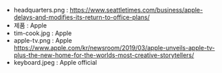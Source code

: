 - headquarters.png : https://www.seattletimes.com/business/apple-delays-and-modifies-its-return-to-office-plans/
- 제품 : Apple
- tim-cook.jpg : Apple
- apple-tv.png : Apple https://www.apple.com/kr/newsroom/2019/03/apple-unveils-apple-tv-plus-the-new-home-for-the-worlds-most-creative-storytellers/
- keyboard.jpeg : Apple official
